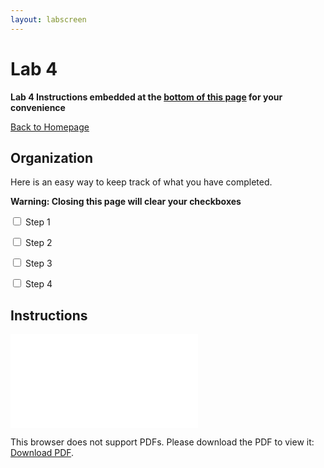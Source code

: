 ```yaml
---
layout: labscreen
---
```


# Lab 4
**Lab 4 Instructions embedded at the [bottom of this page](#Instructions) for your convenience**

[Back to Homepage](..)


## Organization
Here is an easy way to keep track of what you have completed.

**Warning: Closing this page will clear your checkboxes**

<input type="checkbox"> Step 1

<input type="checkbox"> Step 2

<input type="checkbox"> Step 3

<input type="checkbox"> Step 4

## Instructions
<object data="Lab4Instructions.pdf" type="application/pdf" width="100%" height="700px">
    <embed src="Lab4Instructions.pdf">
        <p>This browser does not support PDFs. Please download the PDF to view it: <a href="Lab4Instructions.pdf">Download PDF</a>.</p>
    </embed>
</object>



<!-- Credit goes to https://stackoverflow.com/users/2301402/suneel-kumar for the fallback link code --> 


